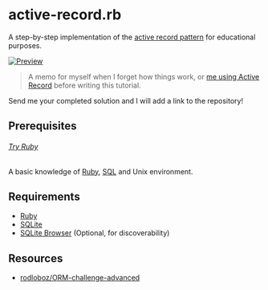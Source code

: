 # active-record.rb

A step-by-step implementation of the [active record pattern] for educational purposes.

[Active record pattern]: https://en.wikipedia.org/wiki/Active_record_pattern

[![Preview](https://i.imgur.com/d8hS2DV.webp)](https://imgur.com/d8hS2DV)

> A memo for myself when I forget how things work,
> or [me using Active Record] before writing this tutorial.

[Me using Active Record]: https://tiktok.com/@jackiegansky/video/6823555448776559877

Send me your completed solution and I will add a link to the repository!

## Prerequisites

###### [Try Ruby]

[Try Ruby]: https://try.ruby-lang.org

A basic knowledge of [Ruby], [SQL] and Unix environment.

[SQL]: https://en.wikipedia.org/wiki/SQL

## Requirements

- [Ruby]
- [SQLite]
- [SQLite Browser] (Optional, for discoverability)

[Ruby]: https://www.ruby-lang.org
[SQLite]: https://sqlite.org
[SQLite Browser]: https://sqlitebrowser.org

## Resources

- [rodloboz/ORM-challenge-advanced]

[rodloboz/ORM-challenge-advanced]: https://github.com/rodloboz/ORM-challenge-advanced

